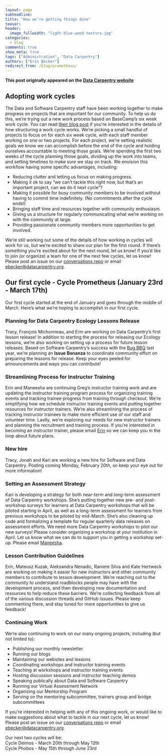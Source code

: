 ```yaml
---
layout: page
subheadline:
title: "How we’re getting things done"
teaser:
header:
  image_fullwidth: "light-blue-wood-texture.jpg"
categories:
  - blog
comments: true
show_meta: true
tags: ["Administration", "Data Carpentry"]
authors: ["Erin Becker"]
redirect_from: /blog/prometheus/
--- 
```


**This post originally appeared on the [Data Carpentry website](https://datacarpentry.org)**

## Adopting work cycles  
The Data and Software Carpentry staff have been working together to make progress on projects that are important for our community. To
help us do this, we’re trying out a new work process based on BaseCamp’s six week work cycle. You can read
[their blog post](https://m.signalvnoise.com/how-we-set-up-our-work-cbce3d3d9cae#.ac5rsgkhu) if you’re interested in the details of how
structuring a work cycle works. We’re picking a small handful of projects to focus on for each six week cycle, with each staff member
working on one or two projects. For each project, we’re setting realistic goals we know we can accomplish before the end of the cycle
and holding ourselves accountable to meeting those goals. We’re spending the first two weeks of the cycle planning those goals, dividing
up the work into teams, and setting timelines to make sure we stay on track. We envision this workflow having some specific advantages,
including:  
- Reducing clutter and letting us focus on making progress.  
- Making it ok to say “we can’t tackle this right now, but that’s an important project, can we do it next cycle”?  
- Making it possible for busy community members to be involved without having to commit time indefinitely. (No commitments after the cycle ends!)  
- Bringing staff time and resources together with community enthusiasm.   
- Giving us a structure for regularly communicating what we’re working on with the community at large.  
- Providing passionate community members more opportunities to get involved.  

We’re still working out some of the details of how working in cycles will work for us, but we’re excited to share our plan for the
first round. If there’s something you’re excited about for the next round, let us know! If you’d like to join (or organize) a team for
one of the next few cycles, let us know! Please post an issue on our
[conversations repo](https://github.com/carpentries/conversations/issues) or
email [ebecker@datacarpentry.org](mailto:ebecker@datacarpentry.org).  

## Our first cycle - Cycle Prometheus (January 23rd - March 17th)    
Our first cycle started at the end of January and goes through the middle of March. Here’s what we’re hoping to accomplish in our
first cycle.   

### Planning for Data Carpentry Ecology Lessons Release  
Tracy, François Michonneau, and Erin are working on Data Carpentry’s first lesson release! In addition to starting the process for
releasing our Ecology lessons, we’re also working on setting up a process for future lesson releases. Based on Software Carpentry’s
success with the [Bug BBQ](https://software-carpentry.org/blog/2016/05/bug-bbq-blog-post.html) last year, we’re planning an
**Issue Bonanza** to coordinate community effort on preparing the lessons for release. Keep your eyes peeled for announcements and
ways you can contribute!  

### Streamlining Process for Instructor Training    
Erin and Maneesha are continuing Greg’s instructor training work and are updating the instructor training program process for
organizing training events and tracking trainee progress from training through checkout. We’re simplifying how we schedule instructor
training events and putting together resources for instructor trainers. We’re also streamlining the process of tracking instructor
trainees to make more efficient use of our staff and volunteer time. Lastly, we’re exploring our needs for new instructor trainers and
planning the recruitment and training process. If you’re interested in becoming an instructor trainer, please email
[Erin](mailto:ebecker@datacarpentry.org) so we can keep you in the loop about future plans.  

### New hire  
Tracy, Jonah and Kari are working a new hire for Software and Data Carpentry. Posting coming Monday, February 20th, so keep your eye out
for more information!

### Setting an Assessment Strategy  
Kari is developing a strategy for both near-term and long-term assessment of Data Carpentry workshops. She’s putting together new pre-
and post-workshop surveys for learners at Data Carpentry workshops that will be piloted starting in April, as well as a long-term
assessment for learners from previous workshops to be piloted by mid-March. She’s also cleaning up code and formalizing a template for
regular quarterly data releases on assessment efforts. We need more Data Carpentry workshops to pilot our new surveys! Please consider
organizing a workshop at your institution in April. Let us know what we can do to support you in getting a workshop set-up.
Please email [Maneesha](mailto:admin@datacarpentry.org).  

### Lesson Contribution Guidelines  
Erin, Mateusz Kuzak, Aleksandra Nenadic, Raniere Silva and Kate Hertweck are working on making it easier for new instructors and other
community members to contribute to lesson development. We’re reaching out to the community to understand roadblocks people may have
with the development process, and then developing new documentation and resources to help reduce these barriers. We’re collecting
feedback from all of the various discussion threads and GitHub issues. Please keep commenting there, and stay tuned for more
opportunities to give us feedback!  

### Continuing Work    
We’re also continuing to work on our many ongoing projects, including (but not limited to):
- Publishing our monthly newsletter  
- Running our blogs  
- Maintaining our websites and lessons  
- Coordinating workshops and instructor training events  
- Teaching at workshops and instructor training events  
- Hosting discussion sessions and instructor teaching demos  
- Speaking publically about Data and Software Carpentry  
- Running our Virtual Assessment Network  
- Organizing our Mentorship Program  
- Serving on the mentoring subcommittee, trainers group and bridge subcommittees  

If you’re interested in helping with any of this ongoing work, or would like to make suggestions about what to tackle in our next cycle,
let us know! Please post an issue on our [conversations repo](https://github.com/carpentries/conversations/issues) or
email [ebecker@datacarpentry.org](mailto:ebecker@datacarpentry.org).  

Our next two cycles will be:  
Cycle Deimos - March 20th through May 12th    
Cycle Phobos - May 15th through June 23rd  
